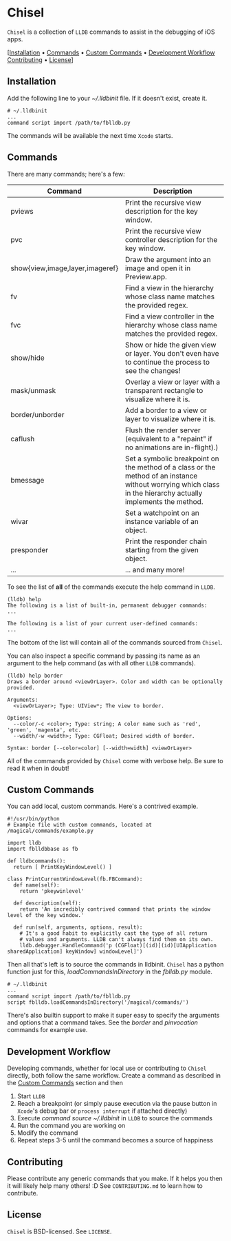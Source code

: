 # Chisel
`Chisel` is a collection of `LLDB` commands to assist in the debugging of iOS apps.

[[Installation](#installation) &bull; [Commands](#commands) &bull; [Custom Commands](#custom-commands) &bull; [Development Workflow](#development-workflow) [Contributing](#contributing) &bull; [License](#license)]

## Installation
Add the following line to your _~/.lldbinit_ file. If it doesn't exist, create it.

```
# ~/.lldbinit
...
command script import /path/to/fblldb.py

```

The commands will be available the next time `Xcode` starts.

## Commands
There are many commands; here's a few:

|Command                           |Description|
|----------------------------------|-----------|
|pviews                            |Print the recursive view description for the key window.|
|pvc                               |Print the recursive view controller description for the key window.|
|show{view,image,layer,imageref}|Draw the argument into an image and open it in Preview.app.|
|fv                                |Find a view in the hierarchy whose class name matches the provided regex.|
|fvc                               |Find a view controller in the hierarchy whose class name matches the provided regex.|
|show/hide                         |Show or hide the given view or layer. You don't even have to continue the process to see the changes!|
|mask/unmask                       |Overlay a view or layer with a transparent rectangle to visualize where it is.|
|border/unborder                   |Add a border to a view or layer to visualize where it is.|
|caflush                           |Flush the render server (equivalent to a "repaint" if no animations are in-flight).)|
|bmessage                          |Set a symbolic breakpoint on the method of a class or the method of an instance without worrying which class in the hierarchy actually implements the method.|
|wivar                             |Set a watchpoint on an instance variable of an object.|
|presponder                        |Print the responder chain starting from the given object.|
|...                               |... and many more!|

To see the list of **all** of the commands execute the help command in `LLDB`.

```
(lldb) help
The following is a list of built-in, permanent debugger commands:
...

The following is a list of your current user-defined commands:
...
```

The bottom of the list will contain all of the commands sourced from `Chisel`.

You can also inspect a specific command by passing its name as an argument to the help command (as with all other `LLDB` commands). 

```
(lldb) help border
Draws a border around <viewOrLayer>. Color and width can be optionally provided.

Arguments:
  <viewOrLayer>; Type: UIView*; The view to border.

Options:
  --color/-c <color>; Type: string; A color name such as 'red', 'green', 'magenta', etc.
  --width/-w <width>; Type: CGFloat; Desired width of border.

Syntax: border [--color=color] [--width=width] <viewOrLayer>
```

All of the commands provided by `Chisel` come with verbose help. Be sure to read it when in doubt!

## Custom Commands
You can add local, custom commands. Here's a contrived example.

```
#!/usr/bin/python
# Example file with custom commands, located at /magical/commands/example.py

import lldb
import fblldbbase as fb

def lldbcommands():
  return [ PrintKeyWindowLevel() ]
  
class PrintCurrentWindowLevel(fb.FBCommand):
  def name(self):
    return 'pkeywinlevel'
    
  def description(self):
    return 'An incredibly contrived command that prints the window level of the key window.'
    
  def run(self, arguments, options, result):
    # It's a good habit to explicitly cast the type of all return
    # values and arguments. LLDB can't always find them on its own.
    lldb.debugger.HandleCommand('p (CGFloat)[(id)[(id)[UIApplication sharedApplication] keyWindow] windowLevel]')
```

Then all that's left is to source the commands in lldbinit. `Chisel` has a python function just for this, _loadCommandsInDirectory_ in the _fblldb.py_ module.

```
# ~/.lldbinit
...
command script import /path/to/fblldb.py
script fblldb.loadCommandsInDirectory('/magical/commands/')

```

There's also builtin support to make it super easy to specify the arguments and options that a command takes. See the _border_ and _pinvocation_ commands for example use.

## Development Workflow
Developing commands, whether for local use or contributing to `Chisel` directly, both follow the same workflow. Create a command as described in the [Custom Commands](#custom-commands) section and then

1. Start `LLDB`
2. Reach a breakpoint (or simply pause execution via the pause button in `Xcode`'s debug bar or `process interrupt` if attached directly)
3. Execute _command source ~/.lldbinit_ in `LLDB` to source the commands
4. Run the command you are working on
5. Modify the command
6. Repeat steps 3-5 until the command becomes a source of happiness

## Contributing
Please contribute any generic commands that you make. If it helps you then it will likely help many others! :D See `CONTRIBUTING.md` to learn how to contribute.

## License
`Chisel` is BSD-licensed. See `LICENSE`.

